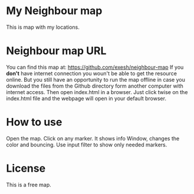 # My Neighbour map

This is map with my locations.

# Neighbour map URL
You can find this map at:
https://github.com/exesh/neighbour-map
If you **don't** have internet connection you woun't be able to get the resource online.
But you still have an opportunity to run the map offline in case you download the files from the Github directory form another computer with internet access. Then open index.html in a browser. Just click twise on the index.html file and the webpage will open in your default browser.

# How to use
Open the map. Click on any marker. It shows info Window, changes the color and bouncing. Use input filter to show only needed markers.

# License
This is a free map.